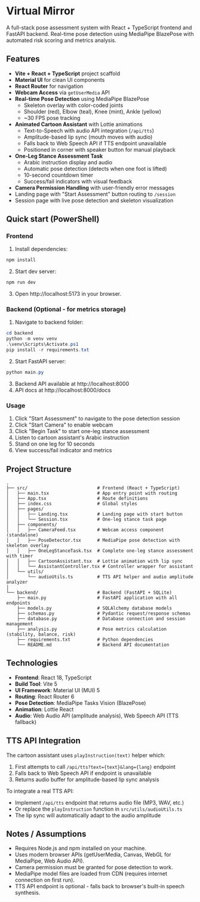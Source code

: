 # Virtual Mirror

A full-stack pose assessment system with React + TypeScript frontend and FastAPI backend. Real-time pose detection using MediaPipe BlazePose with automated risk scoring and metrics analysis.

## Features
- **Vite + React + TypeScript** project scaffold
- **Material UI** for clean UI components
- **React Router** for navigation
- **Webcam Access** via `getUserMedia` API
- **Real-time Pose Detection** using MediaPipe BlazePose
  - Skeleton overlay with color-coded joints
  - Shoulder (red), Elbow (teal), Knee (mint), Ankle (yellow)
  - ~30 FPS pose tracking
- **Animated Cartoon Assistant** with Lottie animations
  - Text-to-Speech with audio API integration (`/api/tts`)
  - Amplitude-based lip sync (mouth moves with audio)
  - Falls back to Web Speech API if TTS endpoint unavailable
  - Positioned in corner with speaker button for manual playback
- **One-Leg Stance Assessment Task**
  - Arabic instruction display and audio
  - Automatic pose detection (detects when one foot is lifted)
  - 10-second countdown timer
  - Success/fail indicators with visual feedback
- **Camera Permission Handling** with user-friendly error messages
- Landing page with "Start Assessment" button routing to `/session`
- Session page with live pose detection and skeleton visualization

## Quick start (PowerShell)

### Frontend

1. Install dependencies:

```powershell
npm install
```

2. Start dev server:

```powershell
npm run dev
```

3. Open http://localhost:5173 in your browser.

### Backend (Optional - for metrics storage)

1. Navigate to backend folder:

```powershell
cd backend
python -m venv venv
.\venv\Scripts\Activate.ps1
pip install -r requirements.txt
```

2. Start FastAPI server:

```powershell
python main.py
```

3. Backend API available at http://localhost:8000
4. API docs at http://localhost:8000/docs

### Usage

1. Click "Start Assessment" to navigate to the pose detection session
2. Click "Start Camera" to enable webcam
3. Click "Begin Task" to start one-leg stance assessment
4. Listen to cartoon assistant's Arabic instruction
5. Stand on one leg for 10 seconds
6. View success/fail indicator and metrics

## Project Structure

```
.
├── src/                          # Frontend (React + TypeScript)
│   ├── main.tsx                  # App entry point with routing
│   ├── App.tsx                   # Route definitions
│   ├── index.css                 # Global styles
│   ├── pages/
│   │   ├── Landing.tsx           # Landing page with start button
│   │   └── Session.tsx           # One-leg stance task page
│   ├── components/
│   │   ├── CameraFeed.tsx        # Webcam access component (standalone)
│   │   ├── PoseDetector.tsx      # MediaPipe pose detection with skeleton overlay
│   │   ├── OneLegStanceTask.tsx  # Complete one-leg stance assessment with timer
│   │   ├── CartoonAssistant.tsx  # Lottie animation with lip sync
│   │   └── AssistantController.tsx # Controller wrapper for assistant
│   └── utils/
│       └── audioUtils.ts         # TTS API helper and audio amplitude analyzer
│
└── backend/                      # Backend (FastAPI + SQLite)
    ├── main.py                   # FastAPI application with all endpoints
    ├── models.py                 # SQLAlchemy database models
    ├── schemas.py                # Pydantic request/response schemas
    ├── database.py               # Database connection and session management
    ├── analysis.py               # Pose metrics calculation (stability, balance, risk)
    ├── requirements.txt          # Python dependencies
    └── README.md                 # Backend API documentation
```

## Technologies

- **Frontend**: React 18, TypeScript
- **Build Tool**: Vite 5
- **UI Framework**: Material UI (MUI) 5
- **Routing**: React Router 6
- **Pose Detection**: MediaPipe Tasks Vision (BlazePose)
- **Animation**: Lottie React
- **Audio**: Web Audio API (amplitude analysis), Web Speech API (TTS fallback)

## TTS API Integration

The cartoon assistant uses `playInstruction(text)` helper which:
1. First attempts to call `/api/tts?text={text}&lang={lang}` endpoint
2. Falls back to Web Speech API if endpoint is unavailable
3. Returns audio buffer for amplitude-based lip sync analysis

To integrate a real TTS API:
- Implement `/api/tts` endpoint that returns audio file (MP3, WAV, etc.)
- Or replace the `playInstruction` function in `src/utils/audioUtils.ts`
- The lip sync will automatically adapt to the audio amplitude

## Notes / Assumptions
- Requires Node.js and npm installed on your machine.
- Uses modern browser APIs (getUserMedia, Canvas, WebGL for MediaPipe, Web Audio API).
- Camera permission must be granted for pose detection to work.
- MediaPipe model files are loaded from CDN (requires internet connection on first run).
- TTS API endpoint is optional - falls back to browser's built-in speech synthesis.

